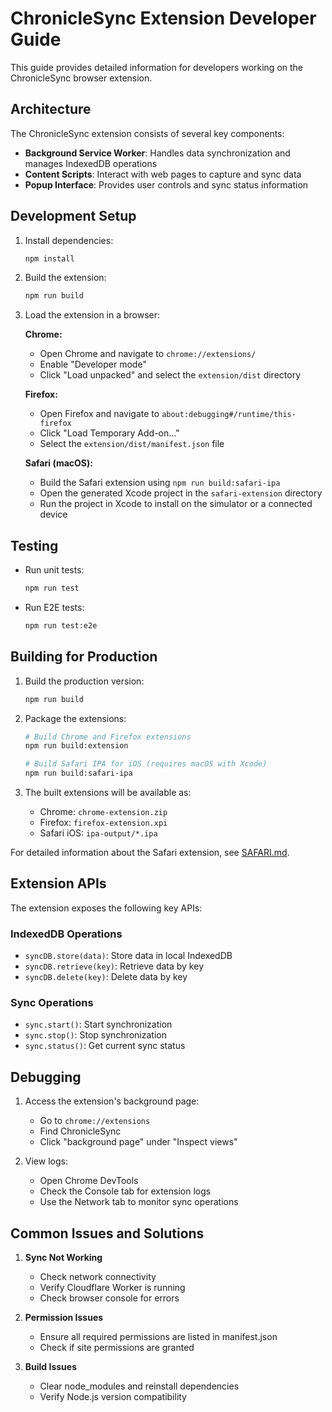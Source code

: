 # ChronicleSync Extension Developer Guide

This guide provides detailed information for developers working on the ChronicleSync browser extension.

## Architecture

The ChronicleSync extension consists of several key components:

- **Background Service Worker**: Handles data synchronization and manages IndexedDB operations
- **Content Scripts**: Interact with web pages to capture and sync data
- **Popup Interface**: Provides user controls and sync status information

## Development Setup

1. Install dependencies:
   ```bash
   npm install
   ```

2. Build the extension:
   ```bash
   npm run build
   ```

3. Load the extension in a browser:
   
   **Chrome:**
   - Open Chrome and navigate to `chrome://extensions/`
   - Enable "Developer mode"
   - Click "Load unpacked" and select the `extension/dist` directory
   
   **Firefox:**
   - Open Firefox and navigate to `about:debugging#/runtime/this-firefox`
   - Click "Load Temporary Add-on..."
   - Select the `extension/dist/manifest.json` file
   
   **Safari (macOS):**
   - Build the Safari extension using `npm run build:safari-ipa`
   - Open the generated Xcode project in the `safari-extension` directory
   - Run the project in Xcode to install on the simulator or a connected device

## Testing

- Run unit tests:
  ```bash
  npm run test
  ```

- Run E2E tests:
  ```bash
  npm run test:e2e
  ```

## Building for Production

1. Build the production version:
   ```bash
   npm run build
   ```

2. Package the extensions:
   ```bash
   # Build Chrome and Firefox extensions
   npm run build:extension
   
   # Build Safari IPA for iOS (requires macOS with Xcode)
   npm run build:safari-ipa
   ```

3. The built extensions will be available as:
   - Chrome: `chrome-extension.zip`
   - Firefox: `firefox-extension.xpi`
   - Safari iOS: `ipa-output/*.ipa`

For detailed information about the Safari extension, see [SAFARI.md](SAFARI.md).

## Extension APIs

The extension exposes the following key APIs:

### IndexedDB Operations
- `syncDB.store(data)`: Store data in local IndexedDB
- `syncDB.retrieve(key)`: Retrieve data by key
- `syncDB.delete(key)`: Delete data by key

### Sync Operations
- `sync.start()`: Start synchronization
- `sync.stop()`: Stop synchronization
- `sync.status()`: Get current sync status

## Debugging

1. Access the extension's background page:
   - Go to `chrome://extensions`
   - Find ChronicleSync
   - Click "background page" under "Inspect views"

2. View logs:
   - Open Chrome DevTools
   - Check the Console tab for extension logs
   - Use the Network tab to monitor sync operations

## Common Issues and Solutions

1. **Sync Not Working**
   - Check network connectivity
   - Verify Cloudflare Worker is running
   - Check browser console for errors

2. **Permission Issues**
   - Ensure all required permissions are listed in manifest.json
   - Check if site permissions are granted

3. **Build Issues**
   - Clear node_modules and reinstall dependencies
   - Verify Node.js version compatibility